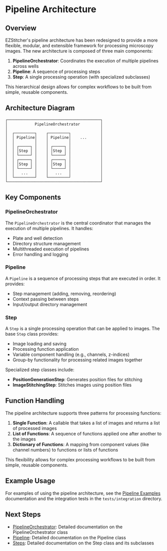 # Pipeline Architecture

## Overview

EZStitcher's pipeline architecture has been redesigned to provide a more flexible, modular, and extensible framework for processing microscopy images. The new architecture is composed of three main components:

1. **PipelineOrchestrator**: Coordinates the execution of multiple pipelines across wells
2. **Pipeline**: A sequence of processing steps
3. **Step**: A single processing operation (with specialized subclasses)

This hierarchical design allows for complex workflows to be built from simple, reusable components.

## Architecture Diagram

```
┌─────────────────────────────────────────┐
│            PipelineOrchestrator         │
│                                         │
│  ┌─────────┐    ┌─────────┐             │
│  │ Pipeline│    │ Pipeline│    ...      │
│  │         │    │         │             │
│  │ ┌─────┐ │    │ ┌─────┐ │             │
│  │ │Step │ │    │ │Step │ │             │
│  │ └─────┘ │    │ └─────┘ │             │
│  │ ┌─────┐ │    │ ┌─────┐ │             │
│  │ │Step │ │    │ │Step │ │             │
│  │ └─────┘ │    │ └─────┘ │             │
│  │   ...   │    │   ...   │             │
│  └─────────┘    └─────────┘             │
└─────────────────────────────────────────┘
```

## Key Components

### PipelineOrchestrator

The `PipelineOrchestrator` is the central coordinator that manages the execution of multiple pipelines. It handles:

- Plate and well detection
- Directory structure management
- Multithreaded execution of pipelines
- Error handling and logging

### Pipeline

A `Pipeline` is a sequence of processing steps that are executed in order. It provides:

- Step management (adding, removing, reordering)
- Context passing between steps
- Input/output directory management

### Step

A `Step` is a single processing operation that can be applied to images. The base `Step` class provides:

- Image loading and saving
- Processing function application
- Variable component handling (e.g., channels, z-indices)
- Group-by functionality for processing related images together

Specialized step classes include:

- **PositionGenerationStep**: Generates position files for stitching
- **ImageStitchingStep**: Stitches images using position files

## Function Handling

The pipeline architecture supports three patterns for processing functions:

1. **Single Function**: A callable that takes a list of images and returns a list of processed images
2. **List of Functions**: A sequence of functions applied one after another to the images
3. **Dictionary of Functions**: A mapping from component values (like channel numbers) to functions or lists of functions

This flexibility allows for complex processing workflows to be built from simple, reusable components.

## Example Usage

For examples of using the pipeline architecture, see the [Pipeline Examples](../examples/pipeline_examples.md) documentation and the integration tests in the `tests/integration` directory.

## Next Steps

- [PipelineOrchestrator](pipeline_orchestrator.md): Detailed documentation on the PipelineOrchestrator class
- [Pipeline](pipeline.md): Detailed documentation on the Pipeline class
- [Steps](steps.md): Detailed documentation on the Step class and its subclasses
